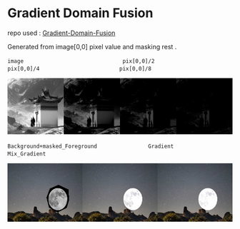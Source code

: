 # Gradient Domain Fusion

repo used : [Gradient-Domain-Fusion](https://github.com/OlaPietka/Gradient-Domain-Fusion/tree/main)

Generated from image[0,0] pixel value and masking rest .

`image                               pix[0,0]/2                        pix[0,0]/4                         pix[0,0]/8`

![](stack_reconst.jpg)

`Background+masked_Foreground                Gradient                         Mix_Gradient`

![](stack.jpg)


